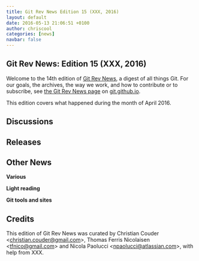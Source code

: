 ```yaml
---
title: Git Rev News Edition 15 (XXX, 2016)
layout: default
date: 2016-05-13 21:06:51 +0100
author: chriscool
categories: [news]
navbar: false
---
```


## Git Rev News: Edition 15 (XXX, 2016)

Welcome to the 14th edition of [Git Rev News](http://git.github.io/rev_news/rev_news.html),
a digest of all things Git. For our goals, the archives, the way we work, and how to contribute or to
subscribe, see [the Git Rev News page](http://git.github.io/rev_news/rev_news.html) on [git.github.io](http://git.github.io).

This edition covers what happened during the month of April 2016.

## Discussions

<!---
### General
-->

<!---
### Reviews
-->

<!---
### Support
-->

## Releases


## Other News

__Various__


__Light reading__


__Git tools and sites__


## Credits

This edition of Git Rev News was curated by Christian Couder &lt;<christian.couder@gmail.com>&gt;,
Thomas Ferris Nicolaisen &lt;<tfnico@gmail.com>&gt; and Nicola Paolucci &lt;<npaolucci@atlassian.com>&gt;,
with help from XXX.
